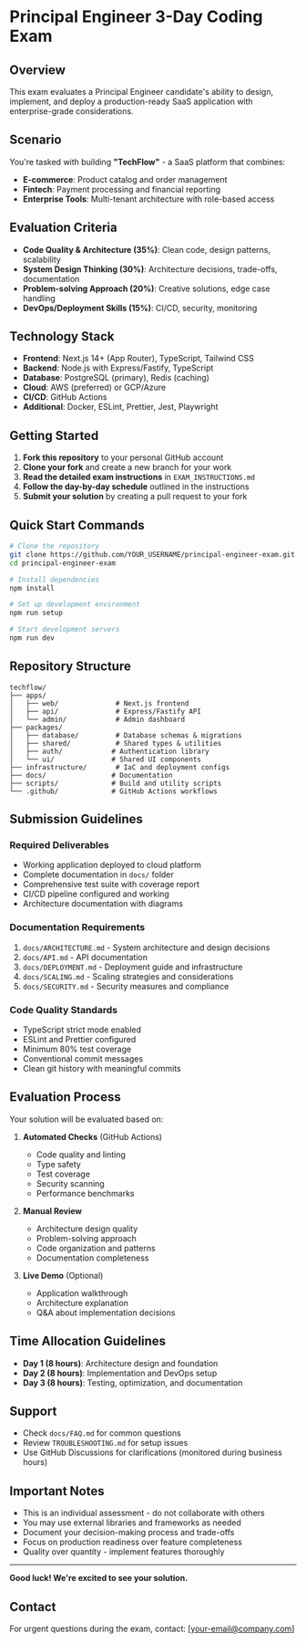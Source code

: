 # Principal Engineer 3-Day Coding Exam

## Overview
This exam evaluates a Principal Engineer candidate's ability to design, implement, and deploy a production-ready SaaS application with enterprise-grade considerations.

## Scenario
You're tasked with building **"TechFlow"** - a SaaS platform that combines:
- **E-commerce**: Product catalog and order management
- **Fintech**: Payment processing and financial reporting
- **Enterprise Tools**: Multi-tenant architecture with role-based access

## Evaluation Criteria
- **Code Quality & Architecture (35%)**: Clean code, design patterns, scalability
- **System Design Thinking (30%)**: Architecture decisions, trade-offs, documentation
- **Problem-solving Approach (20%)**: Creative solutions, edge case handling
- **DevOps/Deployment Skills (15%)**: CI/CD, security, monitoring

## Technology Stack
- **Frontend**: Next.js 14+ (App Router), TypeScript, Tailwind CSS
- **Backend**: Node.js with Express/Fastify, TypeScript
- **Database**: PostgreSQL (primary), Redis (caching)
- **Cloud**: AWS (preferred) or GCP/Azure
- **CI/CD**: GitHub Actions
- **Additional**: Docker, ESLint, Prettier, Jest, Playwright

## Getting Started

1. **Fork this repository** to your personal GitHub account
2. **Clone your fork** and create a new branch for your work
3. **Read the detailed exam instructions** in `EXAM_INSTRUCTIONS.md`
4. **Follow the day-by-day schedule** outlined in the instructions
5. **Submit your solution** by creating a pull request to your fork

## Quick Start Commands

```bash
# Clone the repository
git clone https://github.com/YOUR_USERNAME/principal-engineer-exam.git
cd principal-engineer-exam

# Install dependencies
npm install

# Set up development environment
npm run setup

# Start development servers
npm run dev
```

## Repository Structure

```
techflow/
├── apps/
│   ├── web/              # Next.js frontend
│   ├── api/              # Express/Fastify API
│   └── admin/            # Admin dashboard
├── packages/
│   ├── database/         # Database schemas & migrations
│   ├── shared/           # Shared types & utilities
│   ├── auth/            # Authentication library
│   └── ui/              # Shared UI components
├── infrastructure/       # IaC and deployment configs
├── docs/                # Documentation
├── scripts/             # Build and utility scripts
└── .github/             # GitHub Actions workflows
```

## Submission Guidelines

### Required Deliverables
- Working application deployed to cloud platform
- Complete documentation in `docs/` folder
- Comprehensive test suite with coverage report
- CI/CD pipeline configured and working
- Architecture documentation with diagrams

### Documentation Requirements
1. `docs/ARCHITECTURE.md` - System architecture and design decisions
2. `docs/API.md` - API documentation
3. `docs/DEPLOYMENT.md` - Deployment guide and infrastructure
4. `docs/SCALING.md` - Scaling strategies and considerations
5. `docs/SECURITY.md` - Security measures and compliance

### Code Quality Standards
- TypeScript strict mode enabled
- ESLint and Prettier configured
- Minimum 80% test coverage
- Conventional commit messages
- Clean git history with meaningful commits

## Evaluation Process

Your solution will be evaluated based on:

1. **Automated Checks** (GitHub Actions)
   - Code quality and linting
   - Type safety
   - Test coverage
   - Security scanning
   - Performance benchmarks

2. **Manual Review**
   - Architecture design quality
   - Problem-solving approach
   - Code organization and patterns
   - Documentation completeness

3. **Live Demo** (Optional)
   - Application walkthrough
   - Architecture explanation
   - Q&A about implementation decisions

## Time Allocation Guidelines

- **Day 1 (8 hours)**: Architecture design and foundation
- **Day 2 (8 hours)**: Implementation and DevOps setup  
- **Day 3 (8 hours)**: Testing, optimization, and documentation

## Support

- Check `docs/FAQ.md` for common questions
- Review `TROUBLESHOOTING.md` for setup issues
- Use GitHub Discussions for clarifications (monitored during business hours)

## Important Notes

- This is an individual assessment - do not collaborate with others
- You may use external libraries and frameworks as needed
- Document your decision-making process and trade-offs
- Focus on production readiness over feature completeness
- Quality over quantity - implement features thoroughly

---

**Good luck! We're excited to see your solution.**

## Contact

For urgent questions during the exam, contact: [your-email@company.com]
